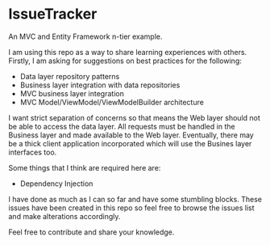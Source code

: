IssueTracker
============

An MVC and Entity Framework n-tier example.

I am using this repo as a way to share learning experiences with others. Firstly, I am asking for suggestions on best practices for the following:

* Data layer repository patterns
* Business layer integration with data repositories
* MVC business layer integration
* MVC Model/ViewModel/ViewModelBuilder architecture

I want strict separation of concerns so that means the Web layer should not be able to access the data layer. All requests must be handled in the Business layer and made available to the Web layer. Eventually, there may be a thick client application incorporated which will use the Busines layer interfaces too.

Some things that I think are required here are:
* Dependency Injection

I have done as much as I can so far and have some stumbling blocks. These issues have been created in this repo so feel free to browse the issues list and make alterations accordingly.

Feel free to contribute and share your knowledge.
